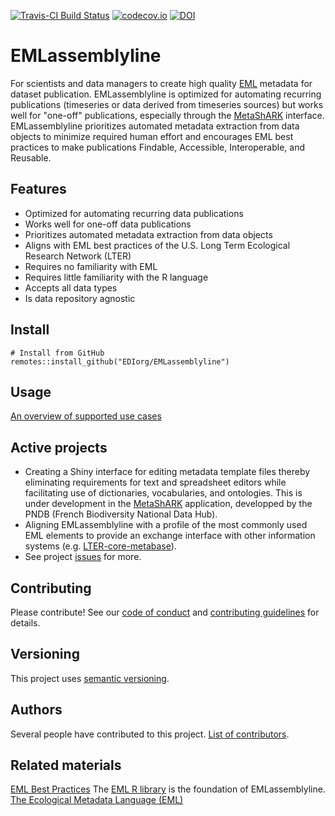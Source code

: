 <!-- This comment enables badge extraction to pkgdown site -->

[![Travis-CI Build Status](https://travis-ci.com/EDIorg/EMLassemblyline.svg?branch=master)](https://travis-ci.org/EDIorg/EMLassemblyline)
[![codecov.io](https://codecov.io/github/EDIorg/EMLassemblyline/coverage.svg?branch=master)](https://codecov.io/github/EDIorg/EMLassemblyline?branch=master)
[![DOI](https://zenodo.org/badge/84467795.svg)](https://zenodo.org/badge/latestdoi/84467795)

# EMLassemblyline

For scientists and data managers to create high quality [EML](https://eml.ecoinformatics.org/) metadata for dataset publication. EMLassemblyline is optimized for automating recurring publications (timeseries or data derived from timeseries sources) but works well for "one-off" publications, especially through the [MetaShARK](https://github.com/earnaud/MetaShARK-v2) interface. EMLassemblyline prioritizes automated metadata extraction from data objects to minimize required human effort and encourages EML best practices to make publications Findable, Accessible, Interoperable, and Reusable.

## Features

* Optimized for automating recurring data publications
* Works well for one-off data publications
* Prioritizes automated metadata extraction from data objects
* Aligns with EML best practices of the U.S. Long Term Ecological Research Network (LTER)
* Requires no familiarity with EML
* Requires little familiarity with the R language
* Accepts all data types
* Is data repository agnostic

## Install

```
# Install from GitHub
remotes::install_github("EDIorg/EMLassemblyline")
```

## Usage

[An overview of supported use cases](https://ediorg.github.io/EMLassemblyline/)

## Active projects

* Creating a Shiny interface for editing metadata template files thereby eliminating requirements for text and spreadsheet editors while facilitating use of dictionaries, vocabularies, and ontologies. This is under development in the [MetaShARK](https://github.com/earnaud/MetaShARK-v2) application, developped by the PNDB (French Biodiversity National Data Hub).
* Aligning EMLassemblyline with a profile of the most commonly used EML elements to provide an exchange interface with other information systems (e.g. [LTER-core-metabase](https://github.com/lter/LTER-core-metabase)).
* See project [issues](https://github.com/EDIorg/EMLassemblyline/issues) for more.

## Contributing

Please contribute! See our [code of conduct](https://github.com/EDIorg/EMLassemblyline/blob/master/CODE_OF_CONDUCT.md) and [contributing guidelines](https://github.com/EDIorg/EMLassemblyline/blob/master/CONTRIBUTING.md) for details.

## Versioning

This project uses [semantic versioning](https://semver.org).

## Authors

Several people have contributed to this project. [List of contributors](https://github.com/EDIorg/EMLassemblyline/blob/master/AUTHORS.md).

## Related materials

[EML Best Practices](https://ediorg.github.io/data-package-best-practices/EMLmetadata/)
The [EML R library](https://github.com/ropensci/EML) is the foundation of EMLassemblyline.
[The Ecological Metadata Language (EML)](https://knb.ecoinformatics.org/#external//emlparser/docs/index.html)
